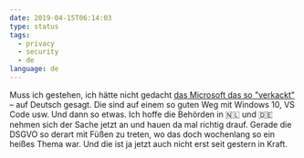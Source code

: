 ```yaml
---
date: 2019-04-15T06:14:03
type: status
tags:
  - privacy
  - security
  - de
language: de
---
```


Muss ich gestehen, ich hätte nicht gedacht [das Microsoft das so "verkackt"](https://www.heise.de/hintergrund/Die-Datenschutz-GAUs-in-Office-365-4374551.html) – auf Deutsch gesagt. Die sind auf einem so guten Weg mit Windows 10, VS Code usw. Und dann so etwas. Ich hoffe die Behörden in 🇳🇱 und 🇩🇪 nehmen sich der Sache jetzt an und hauen da mal richtig drauf. Gerade die DSGVO so derart mit Füßen zu treten, wo das doch wochenlang so ein heißes Thema war. Und die ist ja jetzt auch nicht erst seit gestern in Kraft.
